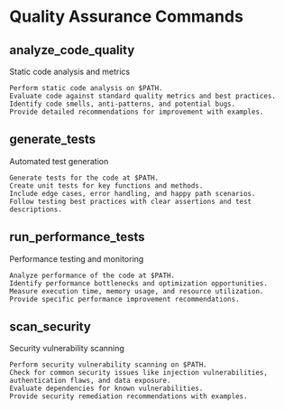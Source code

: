 # Quality Assurance Commands

## analyze_code_quality

Static code analysis and metrics

```prompt
Perform static code analysis on $PATH.
Evaluate code against standard quality metrics and best practices.
Identify code smells, anti-patterns, and potential bugs.
Provide detailed recommendations for improvement with examples.
```

## generate_tests

Automated test generation

```prompt
Generate tests for the code at $PATH.
Create unit tests for key functions and methods.
Include edge cases, error handling, and happy path scenarios.
Follow testing best practices with clear assertions and test descriptions.
```

## run_performance_tests

Performance testing and monitoring

```prompt
Analyze performance of the code at $PATH.
Identify performance bottlenecks and optimization opportunities.
Measure execution time, memory usage, and resource utilization.
Provide specific performance improvement recommendations.
```

## scan_security

Security vulnerability scanning

```prompt
Perform security vulnerability scanning on $PATH.
Check for common security issues like injection vulnerabilities, authentication flaws, and data exposure.
Evaluate dependencies for known vulnerabilities.
Provide security remediation recommendations with examples.
``` 